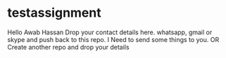# testassignment
Hello Awab Hassan Drop your contact details here. whatsapp, gmail or skype and push back to this repo. I Need to send some things to you. OR Create another repo and drop your details
